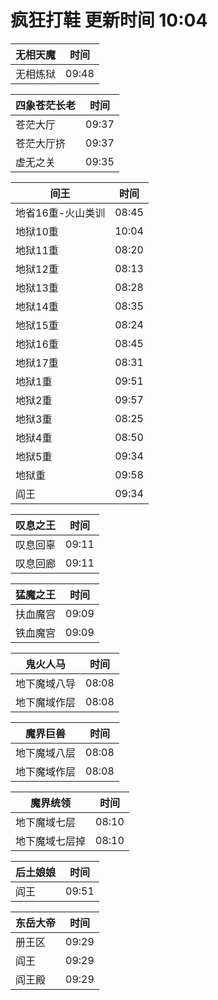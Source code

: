 # 疯狂打鞋 更新时间 10:04

| 无相天魔   | 时间    |
|--------|-------|
| 无相炼狱 | 09:48 |

| 四象苍茫长老   | 时间    |
|--------|-------|
| 苍茫大厅 | 09:37 |
| 苍茫大厅挤 | 09:37 |
| 虚无之关 | 09:35 |

| 间王   | 时间    |
|--------|-------|
| 地省16重-火山类训 | 08:45 |
| 地狱10重 | 10:04 |
| 地狱11重 | 08:20 |
| 地狱12重 | 08:13 |
| 地狱13重 | 08:28 |
| 地狱14重 | 08:35 |
| 地狱15重 | 08:24 |
| 地狱16重 | 08:45 |
| 地狱17重 | 08:31 |
| 地狱1重 | 09:51 |
| 地狱2重 | 09:57 |
| 地狱3重 | 08:25 |
| 地狱4重 | 08:50 |
| 地狱5重 | 09:34 |
| 地狱重 | 09:58 |
| 阎王 | 09:34 |

| 叹息之王   | 时间    |
|--------|-------|
| 叹息回辜 | 09:11 |
| 叹息回廊 | 09:11 |

| 猛魔之王   | 时间    |
|--------|-------|
| 扶血魔宫 | 09:09 |
| 铁血魔宫 | 09:09 |

| 鬼火人马   | 时间    |
|--------|-------|
| 地下魔域八导 | 08:08 |
| 地下魔域作层 | 08:08 |

| 魔界巨兽   | 时间    |
|--------|-------|
| 地下魔域八层 | 08:08 |
| 地下魔域作层 | 08:08 |

| 魔界统领   | 时间    |
|--------|-------|
| 地下魔域七层 | 08:10 |
| 地下魔域七层掉 | 08:10 |

| 后土娘娘   | 时间    |
|--------|-------|
| 阎王 | 09:51 |

| 东岳大帝   | 时间    |
|--------|-------|
| 册王区 | 09:29 |
| 阎王 | 09:29 |
| 阎王殿 | 09:29 |